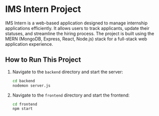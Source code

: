 # IMS Intern Project  

IMS Intern is a web-based application designed to manage internship applications efficiently. It allows users to track applicants, update their statuses, and streamline the hiring process. The project is built using the MERN (MongoDB, Express, React, Node.js) stack for a full-stack web application experience.  

## How to Run This Project  

1. Navigate to the `backend` directory and start the server:  
   ```sh
   cd backend  
   nodemon server.js  
   ```  

2. Navigate to the `frontend` directory and start the frontend:  
   ```sh
   cd frontend  
   npm start  
   ```
